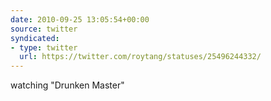 ```yaml
---
date: 2010-09-25 13:05:54+00:00
source: twitter
syndicated:
- type: twitter
  url: https://twitter.com/roytang/statuses/25496244332/
---
```


watching "Drunken Master"